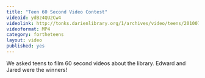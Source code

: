 ```yaml
---
title: "Teen 60 Second Video Contest"
videoid: ydBz4QU2Cw4
videolink: http://tonks.darienlibrary.org/1/archives/video/teens/20100707_sixty_contest.mp4
videoformat: MP4
category: fortheteens
layout: video
published: yes
---
```


We asked teens to film 60 second videos about the library. Edward and Jared were the winners!